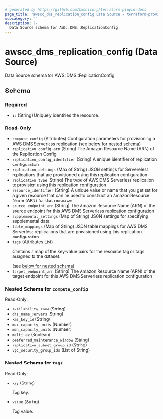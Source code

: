 ```yaml
---
# generated by https://github.com/hashicorp/terraform-plugin-docs
page_title: "awscc_dms_replication_config Data Source - terraform-provider-awscc"
subcategory: ""
description: |-
  Data Source schema for AWS::DMS::ReplicationConfig
---
```


# awscc_dms_replication_config (Data Source)

Data Source schema for AWS::DMS::ReplicationConfig



<!-- schema generated by tfplugindocs -->
## Schema

### Required

- `id` (String) Uniquely identifies the resource.

### Read-Only

- `compute_config` (Attributes) Configuration parameters for provisioning a AWS DMS Serverless replication (see [below for nested schema](#nestedatt--compute_config))
- `replication_config_arn` (String) The Amazon Resource Name (ARN) of the Replication Config
- `replication_config_identifier` (String) A unique identifier of replication configuration
- `replication_settings` (Map of String) JSON settings for Servereless replications that are provisioned using this replication configuration
- `replication_type` (String) The type of AWS DMS Serverless replication to provision using this replication configuration
- `resource_identifier` (String) A unique value or name that you get set for a given resource that can be used to construct an Amazon Resource Name (ARN) for that resource
- `source_endpoint_arn` (String) The Amazon Resource Name (ARN) of the source endpoint for this AWS DMS Serverless replication configuration
- `supplemental_settings` (Map of String) JSON settings for specifying supplemental data
- `table_mappings` (Map of String) JSON table mappings for AWS DMS Serverless replications that are provisioned using this replication configuration
- `tags` (Attributes List) <p>Contains a map of the key-value pairs for the resource tag or tags assigned to the dataset.</p> (see [below for nested schema](#nestedatt--tags))
- `target_endpoint_arn` (String) The Amazon Resource Name (ARN) of the target endpoint for this AWS DMS Serverless replication configuration

<a id="nestedatt--compute_config"></a>
### Nested Schema for `compute_config`

Read-Only:

- `availability_zone` (String)
- `dns_name_servers` (String)
- `kms_key_id` (String)
- `max_capacity_units` (Number)
- `min_capacity_units` (Number)
- `multi_az` (Boolean)
- `preferred_maintenance_window` (String)
- `replication_subnet_group_id` (String)
- `vpc_security_group_ids` (List of String)


<a id="nestedatt--tags"></a>
### Nested Schema for `tags`

Read-Only:

- `key` (String) <p>Tag key.</p>
- `value` (String) <p>Tag value.</p>


